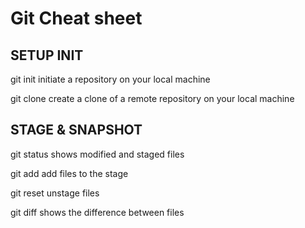 # Git Cheat sheet

## SETUP INIT

git init
initiate a repository on your local machine

git clone
create a clone of a remote repository on your local machine

## STAGE & SNAPSHOT

git status
shows modified and staged files

git add
add files to the stage

git reset
unstage files

git diff
shows the difference between files
